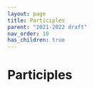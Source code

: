 ```yaml
---
layout: page
title: Participles
parent: "2021-2022 draft"
nav_order: 10
has_children: true
---
```


# Participles
